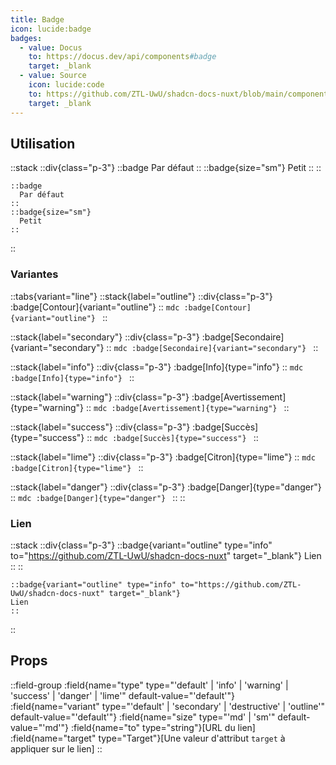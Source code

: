 ```yaml
---
title: Badge
icon: lucide:badge
badges:
  - value: Docus
    to: https://docus.dev/api/components#badge
    target: _blank
  - value: Source
    icon: lucide:code
    to: https://github.com/ZTL-UwU/shadcn-docs-nuxt/blob/main/components/content/Badge.vue
    target: _blank
---
```


## Utilisation

::stack
  ::div{class="p-3"}
  ::badge
    Par défaut
  ::
  ::badge{size="sm"}
    Petit
  ::
  ::
  ```mdc
  ::badge
    Par défaut
  ::
  ::badge{size="sm"}
    Petit
  ::
  ```
::

### Variantes

::tabs{variant="line"}
  ::stack{label="outline"}
    ::div{class="p-3"}
    :badge[Contour]{variant="outline"}
    ::
    ```mdc
    :badge[Contour]{variant="outline"}
    ```
  ::

  ::stack{label="secondary"}
    ::div{class="p-3"}
    :badge[Secondaire]{variant="secondary"}
    ::
    ```mdc
    :badge[Secondaire]{variant="secondary"}
    ```
  ::

  ::stack{label="info"}
    ::div{class="p-3"}
    :badge[Info]{type="info"}
    ::
    ```mdc
    :badge[Info]{type="info"}
    ```
  ::

  ::stack{label="warning"}
    ::div{class="p-3"}
    :badge[Avertissement]{type="warning"}
    ::
    ```mdc
    :badge[Avertissement]{type="warning"}
    ```
  ::

  ::stack{label="success"}
    ::div{class="p-3"}
    :badge[Succès]{type="success"}
    ::
    ```mdc
    :badge[Succès]{type="success"}
    ```
  ::

  ::stack{label="lime"}
    ::div{class="p-3"}
    :badge[Citron]{type="lime"}
    ::
    ```mdc
    :badge[Citron]{type="lime"}
    ```
  ::

  ::stack{label="danger"}
    ::div{class="p-3"}
    :badge[Danger]{type="danger"}
    ::
    ```mdc
    :badge[Danger]{type="danger"}
    ```
  ::
::

### Lien

::stack
  ::div{class="p-3"}
  ::badge{variant="outline" type="info" to="https://github.com/ZTL-UwU/shadcn-docs-nuxt" target="_blank"}
  Lien
  ::
  ::
  ```mdc
  ::badge{variant="outline" type="info" to="https://github.com/ZTL-UwU/shadcn-docs-nuxt" target="_blank"}
  Lien
  ::
  ```
::

## Props

::field-group
  :field{name="type" type="'default' | 'info' | 'warning' | 'success' | 'danger' | 'lime'" default-value="'default'"}
  :field{name="variant" type="'default' | 'secondary' | 'destructive' | 'outline'" default-value="'default'"}
  :field{name="size" type="'md' | 'sm'" default-value="'md'"}
  :field{name="to" type="string"}[URL du lien]
  :field{name="target" type="Target"}[Une valeur d'attribut `target` à appliquer sur le lien]
::
